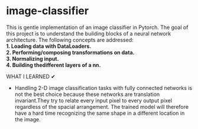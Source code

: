 # image-classifier
This is gentle implementation of an image classifier in Pytorch. The goal of this project is to understand the building blocks of a neural network architecture.
The following concepts are addressed:
<br>
<strong>1. Loading data with DataLoaders.
<br>
2. Performing/composing transformations on data.
<br>
3. Normalizing input.
<br>
4. Building thedifferent layers of a nn.
  </strong>
  
 WHAT I LEARNED  ✔
  - Handling 2-D image classification tasks with fully connected networks is not the best choice because these networks are translation invariant.They try to relate every input pixel to every output pixel regardless of the spacial arrangement. The trained model will therefore have a hard time recognizing the same shape in a different location in the image.
